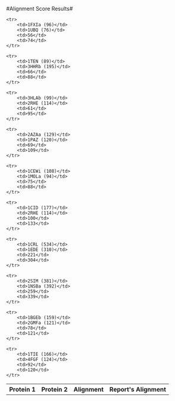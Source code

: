 #Alignment Score Results#

<table>
    <tr>
        <th>Protein 1</th>
        <th>Protein 2</th>
        <th>Alignment</th>
        <th>Report's Alignment</th>
    </tr>

    <tr>
        <td>1FXIa (96)</td>
        <td>1UBQ (76)</td>
        <td>56</td>
        <td>74</td>
    </tr>
    
    <tr>
        <td>1TEN (89)</td>
        <td>3HHRb (195)</td>
        <td>66</td>
        <td>88</td>
    </tr>
    
    <tr>
        <td>3HLAb (99)</td>
        <td>2RHE (114)</td>
        <td>61</td>
        <td>95</td>
    </tr>
    
    <tr>
        <td>2AZAa (129)</td>
        <td>1PAZ (120)</td>
        <td>69</td>
        <td>109</td>
    </tr>
    
    <tr>
        <td>1CEWi (108)</td>
        <td>1MOLa (94)</td>
        <td>75</td>
        <td>88</td>
    </tr>
    
    <tr>
        <td>1CID (177)</td>
        <td>2RHE (114)</td>
        <td>100</td>
        <td>133</td>
    </tr>
    
    <tr>
        <td>1CRL (534)</td>
        <td>1EDE (310)</td>
        <td>221</td>
        <td>304</td>
    </tr>
    
    <tr>
        <td>2SIM (381)</td>
        <td>1NSBa (392)</td>
        <td>259</td>
        <td>339</td>
    </tr>
    
    <tr>
        <td>1BGEb (159)</td>
        <td>2GMFa (121)</td>
        <td>78</td>
        <td>121</td>
    </tr>
    
    <tr>
        <td>1TIE (166)</td>
        <td>4FGF (124)</td>
        <td>92</td>
        <td>120</td>
    </tr>
    
</table>
